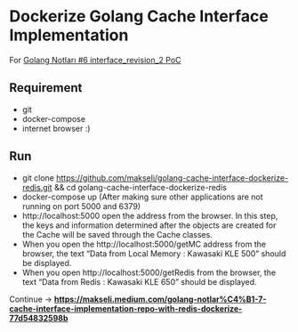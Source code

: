 # Dockerize Golang Cache Interface Implementation

For [Golang Notları #6 interface_revision_2 PoC ](https://makseli.medium.com/golang-notlar%C4%B1-6-interface-revision-2-d9af2613df28)

## Requirement
 - git
 - docker-compose
 - internet browser :)

## Run

- git clone https://github.com/makseli/golang-cache-interface-dockerize-redis.git && cd golang-cache-interface-dockerize-redis
- docker-compose up (After making sure other applications are not running on port 5000 and 6379)
- http://localhost:5000 open the address from the browser. In this step, the keys and information determined after the objects are created for the Cache will be saved through the Cache classes. 
- When you open the http://localhost:5000/getMC address from the browser, the text “Data from Local Memory : Kawasaki KLE 500” should be displayed. 
- When you open http://localhost:5000/getRedis from the browser, the text “Data from Redis : Kawasaki KLE 650” should be displayed. 


Continue -> **https://makseli.medium.com/golang-notlar%C4%B1-7-cache-interface-implementation-repo-with-redis-dockerize-77d54832598b**